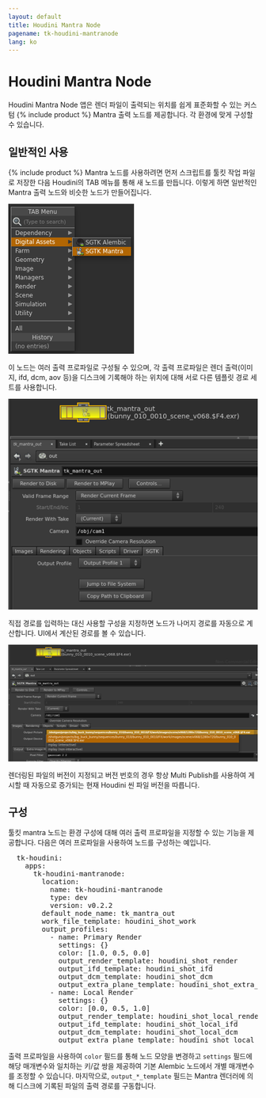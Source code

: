 ```yaml
---
layout: default
title: Houdini Mantra Node
pagename: tk-houdini-mantranode
lang: ko
---
```


# Houdini Mantra Node

Houdini Mantra Node 앱은 렌더 파일이 출력되는 위치를 쉽게 표준화할 수 있는 커스텀 {% include product %} Mantra 출력 노드를 제공합니다.  각 환경에 맞게 구성할 수 있습니다.

## 일반적인 사용

{% include product %} Mantra 노드를 사용하려면 먼저 스크립트를 툴킷 작업 파일로 저장한 다음 Houdini의 TAB 메뉴를 통해 새 노드를 만듭니다. 이렇게 하면 일반적인 Mantra 출력 노드와 비슷한 노드가 만들어집니다.

![Mantra 노드](../images/apps/houdini-mantranode-create_node.png)

이 노드는 여러 출력 프로파일로 구성될 수 있으며, 각 출력 프로파일은 렌더 출력(이미지, ifd, dcm, aov 등)을 디스크에 기록해야 하는 위치에 대해 서로 다른 템플릿 경로 세트를 사용합니다.

![Mantra 노드](../images/apps/houdini-mantranode-output_profile.png)

직접 경로를 입력하는 대신 사용할 구성을 지정하면 노드가 나머지 경로를 자동으로 계산합니다. UI에서 계산된 경로를 볼 수 있습니다.

![Mantra 노드](../images/apps/houdini-mantranode-computed_path.png)

렌더링된 파일의 버전이 지정되고 버전 번호의 경우 항상 Multi Publish를 사용하여 게시할 때 자동으로 증가되는 현재 Houdini 씬 파일 버전을 따릅니다.

## 구성

툴킷 mantra 노드는 환경 구성에 대해 여러 출력 프로파일을 지정할 수 있는 기능을 제공합니다. 다음은 여러 프로파일을 사용하여 노드를 구성하는 예입니다.

<pre>
  tk-houdini:
    apps:
      tk-houdini-mantranode:
        location:
          name: tk-houdini-mantranode
          type: dev
          version: v0.2.2
        default_node_name: tk_mantra_out
        work_file_template: houdini_shot_work
        output_profiles:
          - name: Primary Render
            settings: {}
            color: [1.0, 0.5, 0.0]
            output_render_template: houdini_shot_render
            output_ifd_template: houdini_shot_ifd
            output_dcm_template: houdini_shot_dcm
            output_extra_plane_template: houdini_shot_extra_plane
          - name: Local Render
            settings: {}
            color: [0.0, 0.5, 1.0]
            output_render_template: houdini_shot_local_render
            output_ifd_template: houdini_shot_local_ifd
            output_dcm_template: houdini_shot_local_dcm
            output_extra_plane_template: houdini_shot_local_extra_plane
</pre>

출력 프로파일을 사용하여 `color` 필드를 통해 노드 모양을 변경하고 `settings` 필드에 해당 매개변수와 일치하는 키/값 쌍을 제공하여 기본 Alembic 노드에서 개별 매개변수를 조정할 수 있습니다. 마지막으로, `output_*_template` 필드는 Mantra 렌더러에 의해 디스크에 기록된 파일의 출력 경로를 구동합니다.